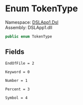 # <a id="DSLApp1_Dsl_TokenType"></a> Enum TokenType

Namespace: [DSLApp1.Dsl](DSLApp1.Dsl.md)  
Assembly: DSLApp1.dll  

```csharp
public enum TokenType
```

## Fields

`EndOfFile = 2` 

`Keyword = 0` 

`Number = 1` 

`Percent = 3` 

`Symbol = 4` 

